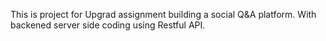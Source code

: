 This is project for Upgrad assignment building a social Q&A platform.
With backened server side coding using Restful API.
